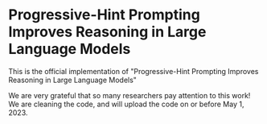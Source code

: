 # Progressive-Hint Prompting Improves Reasoning in Large Language Models
This is the official implementation of "Progressive-Hint Prompting Improves Reasoning in Large Language Models"

We are very grateful that so many researchers pay attention to this work! We are cleaning the code, and will upload the code on or before May 1, 2023.
